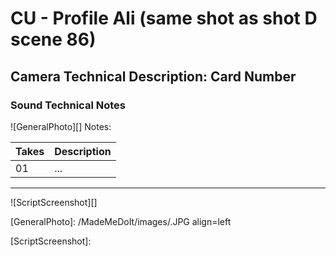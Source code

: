 # CU - Profile Ali (same shot as shot D scene 86)

## Camera Technical Description: Card Number

### Sound Technical Notes

![GeneralPhoto][]
Notes: 

| Takes | Description |
|:---|:----|
| 01 | ... |

----

![ScriptScreenshot][]


[GeneralPhoto]: /MadeMeDoIt/images/.JPG align=left

[ScriptScreenshot]: 